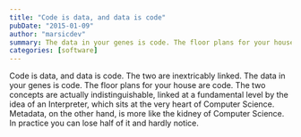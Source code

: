 ```yaml
---
title: "Code is data, and data is code"
pubDate: "2015-01-09"
author: "marsicdev"
summary: The data in your genes is code. The floor plans for your house are code.
categories: [software]
---
```


Code is data, and data is code. The two are inextricably linked. The data in your genes is code. The floor plans for your house are code. The two concepts are actually indistinguishable, linked at a fundamental level by the idea of an Interpreter, which sits at the very heart of Computer Science. Metadata, on the other hand, is more like the kidney of Computer Science. In practice you can lose half of it and hardly notice.

<!-- _Source:_ [Steve Yegge](http://steve-yegge.blogspot.com.br/2008/02/portrait-of-n00b.html) -->
